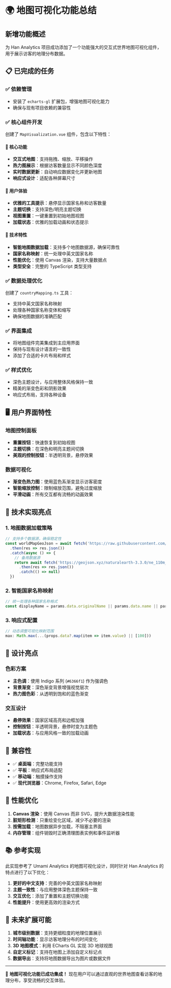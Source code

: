 # 🌍 地图可视化功能总结

## 新增功能概述

为 Han Analytics 项目成功添加了一个功能强大的交互式世界地图可视化组件，用于展示访客的地理分布数据。

## 📋 已完成的任务

### ✅ 依赖管理
- 安装了 `echarts-gl` 扩展包，增强地图可视化能力
- 确保与现有项目依赖的兼容性

### ✅ 核心组件开发
创建了 `MapVisualization.vue` 组件，包含以下特性：

#### 🎯 核心功能
- **交互式地图**：支持拖拽、缩放、平移操作
- **热力图展示**：根据访客数量显示不同颜色深度
- **实时数据更新**：自动响应数据变化并更新地图
- **响应式设计**：适配各种屏幕尺寸

#### 🎨 用户体验
- **优雅的工具提示**：悬停显示国家名称和访客数量
- **主题切换**：支持深色/明亮主题切换
- **视图重置**：一键重置到初始地图视图
- **加载状态**：优雅的加载动画和状态提示

#### 🎯 技术特性
- **智能地图数据加载**：支持多个地图数据源，确保可靠性
- **国家名称映射**：统一处理中英文国家名称
- **性能优化**：使用 Canvas 渲染，支持大量数据点
- **类型安全**：完整的 TypeScript 类型支持

### ✅ 数据处理优化
创建了 `countryMapping.ts` 工具：
- 支持中英文国家名称映射
- 处理各种国家名称变体和缩写
- 确保地图数据的准确匹配

### ✅ 界面集成
- 将地图组件完美集成到主应用界面
- 保持与现有设计语言的一致性
- 添加了合适的卡片布局和样式

### ✅ 样式优化
- 深色主题设计，与应用整体风格保持一致
- 精美的渐变色彩和阴影效果
- 响应式布局，支持各种设备

## 🖥️ 用户界面特性

### 地图控制面板
- **重置按钮**：快速恢复到初始视图
- **主题切换**：在深色和明亮主题间切换
- **美观的控制按钮**：半透明背景，悬停效果

### 数据可视化
- **渐变色热力图**：使用蓝色系渐变显示访客密度
- **智能缩放控制**：限制缩放范围，避免过度缩放
- **平滑动画**：所有交互都有流畅的动画效果

## 🔧 技术实现亮点

### 1. 地图数据加载策略
```typescript
// 支持多个数据源，确保稳定性
const worldMapGeoJson = await fetch('https://raw.githubusercontent.com/holtzy/D3-graph-gallery/master/DATA/world.geojson')
  .then(res => res.json())
  .catch(async () => {
    // 备用数据源
    return await fetch('https://geojson.xyz/naturalearth-3.3.0/ne_110m_admin_0_countries.geojson')
      .then(res => res.json())
      .catch(() => null)
  })
```

### 2. 智能国家名称映射
```typescript
// 统一处理各种国家名称格式
const displayName = params.data.originalName || params.data.name || params.name
```

### 3. 响应式配置
```typescript
// 动态调整可视化映射范围
max: Math.max(...(props.data?.map(item => item.value) || [100]))
```

## 🎨 设计亮点

### 色彩方案
- **主色调**：使用 Indigo 系列 (`#6366f1`) 作为强调色
- **背景渐变**：深色渐变背景增强视觉层次
- **热力图色彩**：从透明到饱和的蓝色渐变

### 交互设计
- **悬停效果**：国家区域高亮和边框加强
- **控制按钮**：半透明背景，悬停时变为主题色
- **加载状态**：与应用风格一致的加载动画

## 📱 兼容性

- ✅ **桌面端**：完整功能支持
- ✅ **平板**：响应式布局适配
- ✅ **移动端**：触摸操作支持
- ✅ **现代浏览器**：Chrome, Firefox, Safari, Edge

## 🚀 性能优化

1. **Canvas 渲染**：使用 Canvas 而非 SVG，提升大数据渲染性能
2. **脏矩形检测**：只重绘变化区域，减少不必要的渲染
3. **按需加载**：地图数据异步加载，不阻塞主界面
4. **内存管理**：组件销毁时正确清理图表实例和事件监听器

## 📚 参考实现

此实现参考了 Umami Analytics 的地图可视化设计，同时针对 Han Analytics 的特点进行了以下优化：

1. **更好的中文支持**：完善的中英文国家名称映射
2. **主题一致性**：与应用整体深色主题保持一致
3. **交互优化**：添加了重置和主题切换功能
4. **性能提升**：使用更高效的渲染方式

## 🔮 未来扩展可能

1. **城市级别数据**：支持更细粒度的地理位置展示
2. **时间轴功能**：显示访客地理分布的时间变化
3. **3D 地图模式**：利用 ECharts GL 实现 3D 地球视图
4. **自定义标记**：支持在地图上添加自定义标记点
5. **数据导出**：支持将地图数据导出为图片或数据文件

---

🎉 **地图可视化功能已成功集成！** 现在用户可以通过直观的世界地图查看访客的地理分布，享受流畅的交互体验。